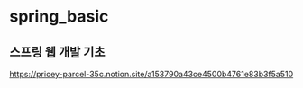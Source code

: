 # spring_basic
스프링 웹 개발 기초
---
https://pricey-parcel-35c.notion.site/a153790a43ce4500b4761e83b3f5a510
